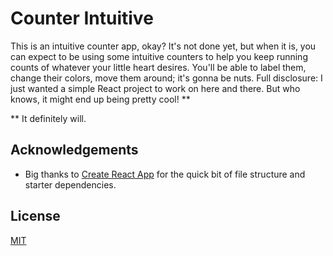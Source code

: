 # Counter Intuitive

This is an intuitive counter app, okay? It's not done yet, but when it is, you can expect to be using some intuitive counters to help you keep running counts of whatever your little heart desires. You'll be able to label them, change their colors, move them around; it's gonna be nuts.
Full disclosure: I just wanted a simple React project to work on here and there. But who knows, it might end up being pretty cool! **

** It definitely will.


## Acknowledgements
- Big thanks to [Create React App](https://create-react-app.dev/) for the quick bit of file structure and starter dependencies.

## License
[MIT](https://choosealicense.com/licenses/mit/)